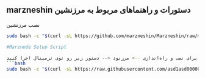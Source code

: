 
marzneshin
دستورات و راهنماهای مربوط به مرزنشین
---------------------------------------------
نصب مرزنشین  

```bash
sudo bash -c "$(curl -sL https://github.com/marzneshin/Marzneshin/raw/master/script.sh)" @ install

#Marznode Setup Script

برای نصب و راه‌اندازی --> مرزنود <-- دستور زیر رو توی ترمینال اجرا کنید:
```bash
sudo bash -c "$(curl -sL https://raw.githubusercontent.com/asd1asd00000/marzneshin/b8de769ca755d1bbb10e6db6345c9dea15414687/nasbe-marznode.sh)"

